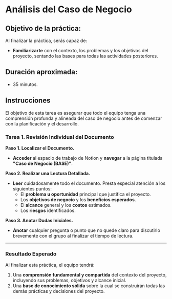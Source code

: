 # Análisis del Caso de Negocio

## Objetivo de la práctica:
Al finalizar la práctica, serás capaz de:
- **Familiarizarte** con el contexto, los problemas y los objetivos del proyecto, sentando las bases para todas las actividades posteriores.

## Duración aproximada:
- 35 minutos.

## Instrucciones

El objetivo de esta tarea es asegurar que todo el equipo tenga una comprensión profunda y alineada del caso de negocio antes de comenzar con la planificación y el desarrollo.

### Tarea 1. Revisión Individual del Documento

**Paso 1. Localizar el Documento.**
- **Acceder** al espacio de trabajo de Notion y **navegar** a la página titulada **"Caso de Negocio (BASE)"**.

**Paso 2. Realizar una Lectura Detallada.**
- **Leer** cuidadosamente todo el documento. Presta especial atención a los siguientes puntos:
    - El **problema u oportunidad** principal que justifica el proyecto.
    - Los **objetivos de negocio** y los **beneficios esperados**.
    - El **alcance** general y los **costos** estimados.
    - Los **riesgos** identificados.

**Paso 3. Anotar Dudas Iniciales.**
- **Anotar** cualquier pregunta o punto que no quede claro para discutirlo brevemente con el grupo al finalizar el tiempo de lectura.

---

### Resultado Esperado
Al finalizar esta práctica, el equipo tendrá:
1.  Una **comprensión fundamental y compartida** del contexto del proyecto, incluyendo sus problemas, objetivos y alcance inicial.
2.  Una **base de conocimiento sólida** sobre la cual se construirán todas las demás prácticas y decisiones del proyecto.
